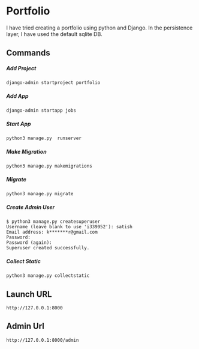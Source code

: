 # Portfolio

I have tried creating a portfolio using python and Django. In the persistence layer, I have used the default sqlite DB. 

## Commands

##### Add Project
    django-admin startproject portfolio

##### Add App
    django-admin startapp jobs

##### Start App
    python3 manage.py  runserver

##### Make Migration
    python3 manage.py makemigrations

##### Migrate
    python3 manage.py migrate

##### Create Admin User
    $ python3 manage.py createsuperuser
    Username (leave blank to use 'i339952'): satish
    Email address: k*******r@gmail.com
    Password: 
    Password (again): 
    Superuser created successfully.

##### Collect Static
    python3 manage.py collectstatic
    
## Launch URL
    http://127.0.0.1:8000
    
## Admin Url
    http://127.0.0.1:8000/admin    